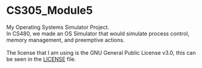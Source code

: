 # CS305_Module5

My Operating Systems Simulator Project. <br>
In CS480, we made an OS Simulator that would simulate process control, memory management, and preemptive actions. 
<br>
<br>
The license that I am using is the GNU General Public License v3.0, this can be seen in the [LICENSE](https://github.com/shaynesellner/CS305_Module5/blob/main/LICENSE) file.
